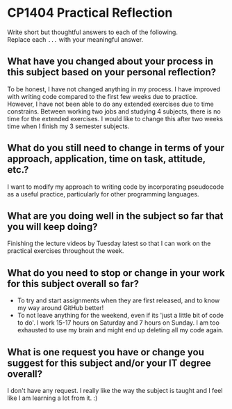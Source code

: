 # CP1404 Practical Reflection

Write short but thoughtful answers to each of the following.  
Replace each `...` with your meaningful answer.

## What have you changed about your process in this subject based on your personal reflection?
To be honest, I have not changed anything in my process. I have improved with writing code compared
to the first few weeks due to practice. However, I have not been able to do any extended exercises
due to time constrains. Between working two jobs and studying 4 subjects, there is no time for the 
extended exercises. I would like to change this after two weeks time when I finish my 3 semester subjects. 

## What do you still need to change in terms of your approach, application, time on task, attitude, etc.?
I want to modify my approach to writing code by incorporating pseudocode as a useful practice, 
particularly for other programming languages.

## What are you doing well in the subject so far that you will keep doing?
Finishing the lecture videos by Tuesday latest so that I can work on the practical
exercises throughout the week.  


## What do you need to stop or change in your work for this subject overall so far?
- To try and start assignments when they are first released, and to know my way around
    GitHub better! 
- To not leave anything for the weekend, even if its 'just a little bit of code to do'. I 
    work 15-17 hours on Saturday and 7 hours on Sunday. I am too exhausted to use my brain and 
    might end up deleting all my code again. 

## What is one request you have or change you suggest for this subject and/or your IT degree overall?
I don't have any request. I really like the way the subject is taught and I feel like I am learning a 
lot from it. :)